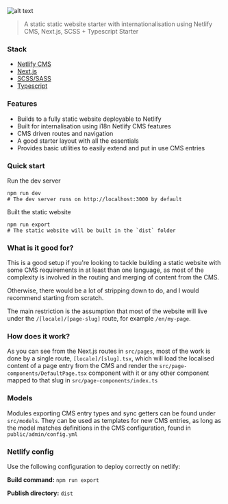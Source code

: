 <img src="content/img/logo.svg" alt="alt text" width="whatever" height="whatever" alt='Nextatic logo'>

> A static static website starter with internationalisation using Netlify CMS, Next.js, SCSS + Typescript Starter

### Stack

- [Netlify CMS](https://www.netlifycms.org/)
- [Next.js](https://nextjs.org/)
- [SCSS/SASS](https://sass-lang.com/)
- [Typescript](https://www.typescriptlang.org/)

### Features

- Builds to a fully static website deployable to Netlify
- Built for internalisation using i18n Netlify CMS features
- CMS driven routes and navigation
- A good starter layout with all the essentials
- Provides basic utilities to easily extend and put in use CMS entries

### Quick start

Run the dev server

```
npm run dev
# The dev server runs on http://localhost:3000 by default
```

Built the static website

```
npm run export
# The static website will be built in the `dist` folder
```

### What is it good for?

This is a good setup if you're looking to tackle building a static website with some CMS requirements in at least than one language, as most of the complexity is involved in the routing and merging of content from the CMS.

Otherwise, there would be a lot of stripping down to do, and I would recommend starting from scratch.

The main restriction is the assumption that most of the website will live under the `/[locale]/[page-slug]` route, for example `/en/my-page`.

### How does it work?

As you can see from the Next.js routes in `src/pages`, most of the work is done by a single route, `[locale]/[slug].tsx`, which will load the localised content of a page entry from the CMS and render the `src/page-components/DefaultPage.tsx` component with it or any other component mapped to that slug in `src/page-components/index.ts`

### Models

Modules exporting CMS entry types and sync getters can be found under `src/models`. They can be used as templates for new CMS entries, as long as the model matches definitions in the CMS configuration, found in `public/admin/config.yml`

### Netlify config

Use the following configuration to deploy correctly on netlify:

**Build command:** `npm run export`

**Publish directory:** `dist`
